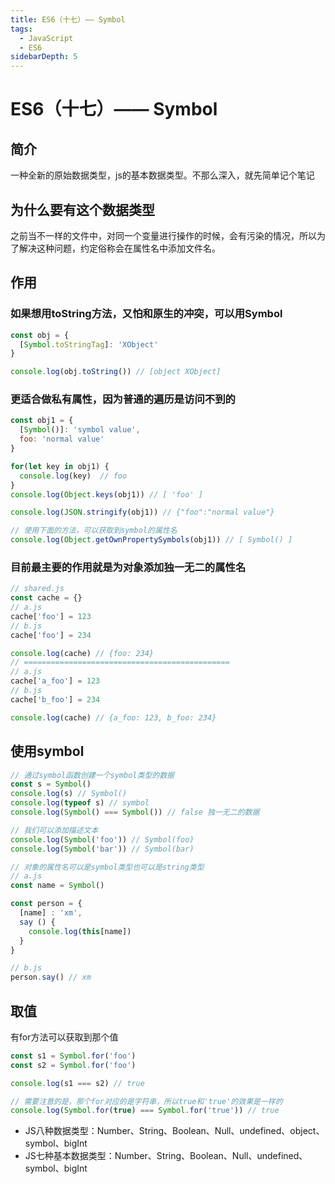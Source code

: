 ```yaml
---
title: ES6（十七）—— Symbol
tags:
  - JavaScript
  - ES6
sidebarDepth: 5
---
```

# ES6（十七）—— Symbol
## 简介
一种全新的原始数据类型，js的基本数据类型。不那么深入，就先简单记个笔记

## 为什么要有这个数据类型
之前当不一样的文件中，对同一个变量进行操作的时候，会有污染的情况，所以为了解决这种问题，约定俗称会在属性名中添加文件名。

## 作用
### 如果想用toString方法，又怕和原生的冲突，可以用Symbol
```js
const obj = {
  [Symbol.toStringTag]: 'XObject'
}

console.log(obj.toString()) // [object XObject]
```

### 更适合做私有属性，因为普通的遍历是访问不到的
```js
const obj1 = {
  [Symbol()]: 'symbol value',
  foo: 'normal value'
}

for(let key in obj1) {
  console.log(key)  // foo
}
console.log(Object.keys(obj1)) // [ 'foo' ]

console.log(JSON.stringify(obj1)) // {"foo":"normal value"}

// 使用下面的方法，可以获取到symbol的属性名
console.log(Object.getOwnPropertySymbols(obj1)) // [ Symbol() ]
```
### 目前最主要的作用就是**为对象添加独一无二的属性名**
```js
// shared.js
const cache = {}
// a.js
cache['foo'] = 123
// b.js
cache['foo'] = 234

console.log(cache) // {foo: 234}
// ==============================================
// a.js
cache['a_foo'] = 123
// b.js
cache['b_foo'] = 234

console.log(cache) // {a_foo: 123, b_foo: 234}
```
## 使用symbol
```js
// 通过symbol函数创建一个symbol类型的数据
const s = Symbol()
console.log(s) // Symbol()
console.log(typeof s) // symbol
console.log(Symbol() === Symbol()) // false 独一无二的数据

// 我们可以添加描述文本
console.log(Symbol('foo')) // Symbol(foo)
console.log(Symbol('bar')) // Symbol(bar)

// 对象的属性名可以是symbol类型也可以是string类型
// a.js
const name = Symbol()

const person = {
  [name] : 'xm',
  say () {
    console.log(this[name])
  }
}

// b.js
person.say() // xm
```
## 取值
有for方法可以获取到那个值
```js
const s1 = Symbol.for('foo')
const s2 = Symbol.for('foo')

console.log(s1 === s2) // true

// 需要注意的是，那个for对应的是字符串，所以true和'true'的效果是一样的
console.log(Symbol.for(true) === Symbol.for('true')) // true
```

- JS八种数据类型：Number、String、Boolean、Null、undefined、object、symbol、bigInt
- JS七种基本数据类型：Number、String、Boolean、Null、undefined、symbol、bigInt

